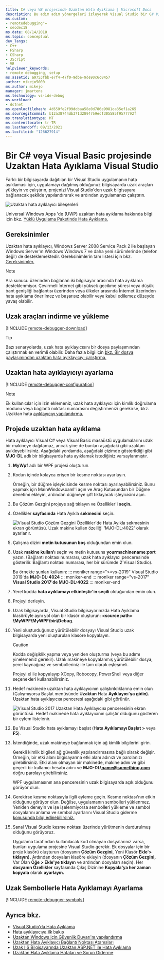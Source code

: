 ```yaml
---
title: C# veya VB projesinde Uzaktan Hata Ayıklama | Microsoft Docs
description: Bu adım adım yönergeleri izleyerek Visual Studio bir C# Visual Basic uygulamanın hata ayıklaması yapmayı öğrenin.
ms.custom:
- remotedebugging"=
- seodec18
ms.date: 08/14/2018
ms.topic: conceptual
dev_langs:
- C++
- FSharp
- CSharp
- JScript
- VB
helpviewer_keywords:
- remote debugging, setup
ms.assetid: a9753fbb-e7f4-47f0-9dbe-9de90c6c8457
author: mikejo5000
ms.author: mikejo
manager: jmartens
ms.technology: vs-ide-debug
ms.workload:
- dotnet
ms.openlocfilehash: 4d650fe2f99dcbaa58e0d786e9981ca35ef1a265
ms.sourcegitcommit: b12a38744db371d2894769ecf305585f9577792f
ms.translationtype: MT
ms.contentlocale: tr-TR
ms.lasthandoff: 09/13/2021
ms.locfileid: "126627914"
---
```

# <a name="remote-debugging-a-c-or-visual-basic-project-in-visual-studio"></a>Bir C# veya Visual Basic projesinde Uzaktan Hata Ayıklama Visual Studio
Farklı bir bilgisayarda dağıtılan bir Visual Studio uygulamanın hata ayıklaması için, uygulamayı dağıtmış olduğunuz bilgisayarda uzak araçları yükleyin ve çalıştırın, projenizi Visual Studio'den uzak bilgisayara bağlanacak şekilde yapılandırarak ve ardından uygulamanızı çalıştırın.

![Uzaktan hata ayıklayıcı bileşenleri](../debugger/media/remote-debugger-client-apps.png "Remote_debugger_components")

Universal Windows Apps 'de (UWP) uzaktan hata ayıklama hakkında bilgi için bkz. [Yüklü Uygulama Paketinde Hata Ayıklama.](debug-installed-app-package.md)

## <a name="requirements"></a>Gereksinimler

Uzaktan hata ayıklayıcı, Windows Server 2008 Service Pack 2 ile başlayan Windows Server'ın Windows Windows 7 ve daha yeni sürümlerinde (telefon değil) de desteklemektedir. Gereksinimlerin tam listesi için bkz. [Gereksinimler.](../debugger/remote-debugging.md#requirements_msvsmon)

> [!NOTE]
> Ara sunucu üzerinden bağlanan iki bilgisayar arasında hata ayıklama desteklenmiyor. Çevirmeli İnternet gibi yüksek gecikme süresi veya düşük bant genişliği bağlantısı üzerinden veya ülkeler arasında İnternet üzerinden hata ayıklama önerilmez ve başarısız olabilir veya kabul edilemez düzeyde yavaş olabilir.

## <a name="download-and-install-the-remote-tools"></a>Uzak araçları indirme ve yükleme

[!INCLUDE [remote-debugger-download](../debugger/includes/remote-debugger-download.md)]

> [!TIP]
> Bazı senaryolarda, uzak hata ayıklayıcısını bir dosya paylaşımından çalıştırmak en verimli olabilir. Daha fazla bilgi için [bkz. Bir dosya paylaşımından uzaktan hata ayıklayıcıyı çalıştırma.](../debugger/remote-debugging.md#fileshare_msvsmon)

## <a name="set-up-the-remote-debugger"></a><a name="BKMK_setup"></a> Uzaktan hata ayıklayıcıyı ayarlama

[!INCLUDE [remote-debugger-configuration](../debugger/includes/remote-debugger-configuration.md)]

> [!NOTE]
> Ek kullanıcılar için izin eklemeniz, uzak hata ayıklayıcı için kimlik doğrulama modunu veya bağlantı noktası numarasını değiştirmenizi gerekirse, bkz. Uzaktan hata [ayıklayıcıyı yapılandırma.](../debugger/remote-debugging.md#configure_msvsmon)

## <a name="remote-debug-the-project"></a><a name="remote_csharp"></a> Projede uzaktan hata ayıklama
Hata ayıklayıcı Visual C# veya Visual Basic masaüstü uygulamalarını uzak bir makineye dağıtamaz, ancak yine de bunları aşağıdaki gibi uzaktan ayıkleyebilirsiniz. Aşağıdaki yordamda, aşağıdaki çizimde gösterildiği gibi **MJO-DL** adlı bir bilgisayarda hata ayıklamak istediğiniz varsaylanmıştır.

1. **MyWpf** adlı bir WPF projesi oluşturun.

2. Kodun içinde kolayca erişen bir kesme noktası ayarlayın.

    Örneğin, bir düğme işleyicisinde kesme noktası ayarlayabilirsiniz. Bunu yapmak için MainWindow.xaml'i açın ve Araç Kutusundan bir Düğme denetimi ekleyin, ardından düğmeye çift tıklayarak işleyicisini açın.

3. Bu Çözüm Gezgini projeye sağ tıklayın ve Özellikler'i **seçin.**

4. Özellikler **sayfasında** Hata Ayıkla **sekmesini** seçin.

    ![Visual Studio Çözüm Gezgini Özellikler'de Hata Ayıkla sekmesinin ekran görüntüsü. Uzak makine kullan özelliği 'MJO-DL:4022' olarak ayarlanır.](../debugger/media/remotedebuggercsharp.png)

5. Çalışma dizini **metin kutusunun boş** olduğundan emin olun.

6. Uzak **makine kullan'ı** seçin ve metin kutusuna **yourmachinename:port** yazın. (Bağlantı noktası numarası, uzak hata ayıklayıcı penceresinde gösterilir. Bağlantı noktası numarası, her bir sürümde 2'Visual Studio).

    Bu örnekte şunları kullanın:
    ::: moniker range=">=vs-2019"
    Visual Studio 2019'da **MJO-DL:4024**
    ::: moniker-end
    ::: moniker range="vs-2017"
    **Visual Studio 2017'de MJO-DL:4022**
    ::: moniker-end

7. Yerel kodda **hata ayıklamayı etkinleştir'in seçili** olduğundan emin olun.

8. Projeyi derleyin.

9. Uzak bilgisayarda, Visual Studio bilgisayarınızda Hata Ayıklama  klasörüyle aynı yol olan bir klasör oluşturun: **\<source path> \MyWPF\MyWPF\bin\Debug**.

10. Yeni oluşturduğunuz yürütülebilir dosyayı Visual Studio uzak bilgisayarda yeni oluşturulan klasöre kopyalayın.

    > [!CAUTION]
    > Kodda değişiklik yapma veya yeniden oluşturma (veya bu adımı yinelemeniz gerekir). Uzak makineye kopyalanmış yürütülebilir dosya, yerel kaynağınız ve sembolleriniz ile tam olarak eşleşmeli.

    Projeyi el ile kopyalayıp XCopy, Robocopy, PowerShell veya diğer seçenekleri kullanabilirsiniz.

11. Hedef makinede uzaktan hata ayıklayıcının çalıştırıldıklarına emin olun (Çalışmıyorsa Başlat menüsünde **Uzaktan** Hata **Ayıklayıcı'ya gidin).** Uzaktan hata ayıklayıcısı penceresi aşağıdaki gibi görünür.

     ![Visual Studio 2017 Uzaktan Hata Ayıklayıcısı penceresinin ekran görüntüsü. Hedef makinede hata ayıklayıcının çalıştır olduğunu gösteren bir eylem listelenir.](../debugger/media/remotedebuggerwindow.png)

12. Bu Visual Studio hata ayıklamayı başlat (**Hata Ayıklamayı Başlat >** veya **F5**).

13. İstendiğinde, uzak makineye bağlanmak için ağ kimlik bilgilerini girin.

     Gerekli kimlik bilgileri ağ güvenlik yapılandırmasına bağlı olarak değişir. Örneğin, bir etki alanı bilgisayarına etki alanı adınızı ve parolanızı girebilirsiniz. Etki alanı olmayan bir makinede, makine adını ve gibi geçerli bir kullanıcı hesabı adını ve <strong>MJO-DL\name@something.com</strong> doğru parolayı girebilirsiniz.

     WPF uygulamasının ana penceresinin uzak bilgisayarda açık olduğunu görüyor olun.

14. Gerekirse kesme noktasıyla ilgili eyleme geçin. Kesme noktası'nın etkin olduğunu görüyor olun. Değilse, uygulamanın sembolleri yüklenmez. Yeniden deneyin ve işe işelenmiyorsa sembolleri yükleme ve sembol dosyalarını anlama ve sembol ayarlarını Visual Studio giderme [konusunda bilgi edinebilirsiniz.](https://devblogs.microsoft.com/devops/understanding-symbol-files-and-visual-studios-symbol-settings/)

15. Sanal Visual Studio kesme noktası üzerinde yürütmenin durdurulmuş olduğunu görüyoruz.

    Uygulama tarafından kullanılacak kod olmayan dosyalarınız varsa, bunları uygulama projesine Visual Studio gerekir. Ek dosyalar için bir proje klasörü oluşturun (dosyanın **Çözüm Gezgini,** Yeni Klasör **Ekle'> tıklayın).** Ardından dosyaları klasöre ekleyin (dosyanın **Çözüm Gezgini,** Var Olan **Öğe > Ekle'ye tıklayın** ve ardından dosyaları seçin). Her **dosyanın Özellikler** sayfasında Çıkış Dizinine **Kopyala'ya her zaman kopyala** olarak **ayarlayın.**

## <a name="set-up-debugging-with-remote-symbols"></a>Uzak Sembollerle Hata Ayıklamayı Ayarlama

[!INCLUDE [remote-debugger-symbols](../debugger/includes/remote-debugger-symbols.md)]

## <a name="see-also"></a>Ayrıca bkz.
- [Visual Studio'da Hata Ayıklama](../debugger/index.yml)
- [Hata ayıklayıcıya ilk bakış](../debugger/debugger-feature-tour.md)
- [Uzaktan Windows Için Güvenlik Duvarı'nı yapılandırma](../debugger/configure-the-windows-firewall-for-remote-debugging.md)
- [Uzaktan Hata Ayıklayıcı Bağlantı Noktası Atamaları](../debugger/remote-debugger-port-assignments.md)
- [Uzak IIS Bilgisayarında Uzaktan ASP.NET ile Hata Ayıklama](../debugger/remote-debugging-aspnet-on-a-remote-iis-computer.md)
- [Uzaktan Hata Ayıklama Hataları ve Sorun Giderme](../debugger/remote-debugging-errors-and-troubleshooting.md)